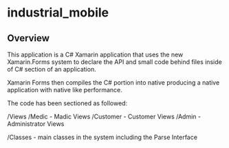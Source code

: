 # industrial_mobile

## Overview
This application is a C# Xamarin application that uses the new Xamarin.Forms system to declare the API and small code behind files inside of C# section of an application.

Xamarin Forms then compiles the C# portion into native producing a native application with native like performance.

The code has been sectioned as followed:

/Views
  /Medic - Madic Views
  /Customer - Customer Views
  /Admin - Administrator Views
  
/Classes - main classes in the system including the Parse Interface
